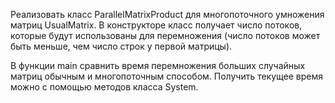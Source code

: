 Реализовать класс ParallelMatrixProduct для многопоточного умножения матриц UsualMatrix.
В конструкторе класс получает число потоков, которые будут использованы для перемножения
(число потоков может быть меньше, чем число строк у первой матрицы).

В функции main сравнить время перемножения больших случайных матриц обычным и
многопоточным способом. Получить текущее время можно с помощью методов класса System.


